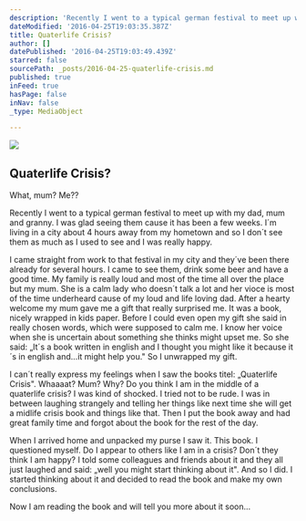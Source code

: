 ```yaml
---
description: 'Recently I went to a typical german festival to meet up with my dad, mum and granny. I was glad seeing them cause it has been a few weeks. I´m living in a city about 4 hours away from my hometown and so I don´t see them as much as I used to see and I was really happy.'
dateModified: '2016-04-25T19:03:35.387Z'
title: Quaterlife Crisis?
author: []
datePublished: '2016-04-25T19:03:49.439Z'
starred: false
sourcePath: _posts/2016-04-25-quaterlife-crisis.md
published: true
inFeed: true
hasPage: false
inNav: false
_type: MediaObject

---
```

<article style=""><img src="https://the-grid-user-content.s3-us-west-2.amazonaws.com/328300f7-34b2-452c-bf43-a72f6e63fc67.jpg" /><h1>Quaterlife Crisis?</h1><p>What, mum? Me??</p></article>

Recently I went to a typical german festival to meet up with my dad, mum and granny. I was glad seeing them cause it has been a few weeks. I´m living in a city about 4 hours away from my hometown and so I don´t see them as much as I used to see and I was really happy.

I came straight from work to that festival in my city and they´ve been there already for several hours. I came to see them, drink some beer and have a good time. My family is really loud and most of the time all over the place but my mum. She is a calm lady who doesn´t talk a lot and her vioce is most of the time underheard cause of my loud and life loving dad. After a hearty welcome my mum gave me a gift that really surprised me. It was a book, nicely wrapped in kids paper. Before I could even open my gift she said in really chosen words, which were supposed to calm me. I know her voice when she is uncertain about something she thinks might upset me. So she said: „It´s a book written in english and I thought you might like it because it´s in english and...it might help you." So I unwrapped my gift.

I can´t really express my feelings when I saw the books titel: „Quaterlife Crisis". Whaaaat? Mum? Why? Do you think I am in the middle of a quaterlife crisis? I was kind of shocked. I tried not to be rude. I was in between laughing strangely and telling her things like next time she will get a midlife crisis book and things like that. Then I put the book away and had great family time and forgot about the book for the rest of the day.

When I arrived home and unpacked my purse I saw it. This book. I questioned myself. Do I appear to others like I am in a crisis? Don´t they think I am happy? I told some colleagues and friends about it and they all just laughed and said: „well you might start thinking about it". And so I did. I started thinking about it and decided to read the book and make my own conclusions.

Now I am reading the book and will tell you more about it soon...